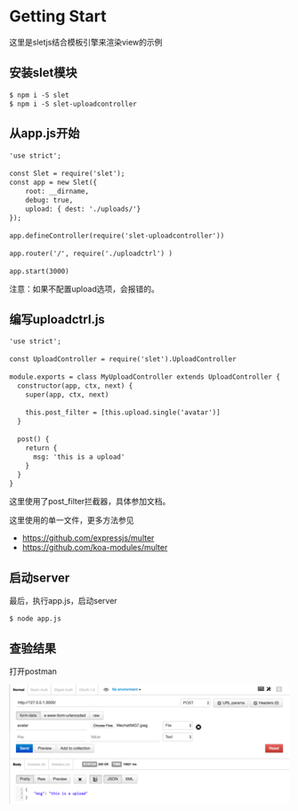 # Getting Start

这里是sletjs结合模板引擎来渲染view的示例

## 安装slet模块

```
$ npm i -S slet
$ npm i -S slet-uploadcontroller
```

## 从app.js开始

```
'use strict';

const Slet = require('slet');
const app = new Slet({
    root: __dirname,
    debug: true,
    upload: { dest: './uploads/'}
});

app.defineController(require('slet-uploadcontroller'))

app.router('/', require('./uploadctrl') )  

app.start(3000) 
```

注意：如果不配置upload选项，会报错的。
 
## 编写uploadctrl.js

```
'use strict';

const UploadController = require('slet').UploadController

module.exports = class MyUploadController extends UploadController {
  constructor(app, ctx, next) {
    super(app, ctx, next)
    
    this.post_filter = [this.upload.single('avatar')]
  }
  
  post() { 
    return {
      msg: 'this is a upload'
    }
  } 
}
```

这里使用了post_filter拦截器，具体参加文档。

这里使用的单一文件，更多方法参见

- https://github.com/expressjs/multer
- https://github.com/koa-modules/multer

## 启动server

最后，执行app.js，启动server

```
$ node app.js
```

## 查验结果

打开postman

![Postman](postman.png)

